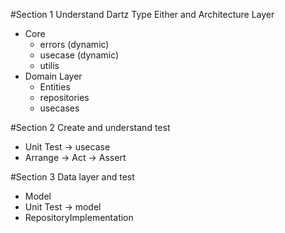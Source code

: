 #Section 1 Understand Dartz Type Either and Architecture Layer

- Core
  - errors (dynamic)
  - usecase (dynamic)
  - utilis
- Domain Layer
  - Entities
  - repositories
  - usecases

#Section 2 Create and understand test

- Unit Test -> usecase
- Arrange → Act → Assert

#Section 3 Data layer and test

- Model
- Unit Test -> model
- RepositoryImplementation

